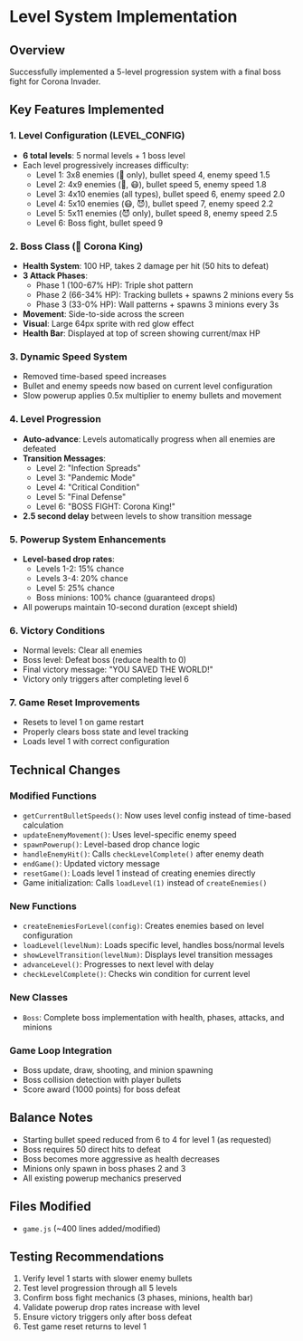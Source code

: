 # Level System Implementation

## Overview
Successfully implemented a 5-level progression system with a final boss fight for Corona Invader.

## Key Features Implemented

### 1. Level Configuration (LEVEL_CONFIG)
- **6 total levels**: 5 normal levels + 1 boss level
- Each level progressively increases difficulty:
  - Level 1: 3x8 enemies (🤢 only), bullet speed 4, enemy speed 1.5
  - Level 2: 4x9 enemies (🤢, 😷), bullet speed 5, enemy speed 1.8
  - Level 3: 4x10 enemies (all types), bullet speed 6, enemy speed 2.0
  - Level 4: 5x10 enemies (😷, 😈), bullet speed 7, enemy speed 2.2
  - Level 5: 5x11 enemies (😈 only), bullet speed 8, enemy speed 2.5
  - Level 6: Boss fight, bullet speed 9

### 2. Boss Class (👹 Corona King)
- **Health System**: 100 HP, takes 2 damage per hit (50 hits to defeat)
- **3 Attack Phases**:
  - Phase 1 (100-67% HP): Triple shot pattern
  - Phase 2 (66-34% HP): Tracking bullets + spawns 2 minions every 5s
  - Phase 3 (33-0% HP): Wall patterns + spawns 3 minions every 3s
- **Movement**: Side-to-side across the screen
- **Visual**: Large 64px sprite with red glow effect
- **Health Bar**: Displayed at top of screen showing current/max HP

### 3. Dynamic Speed System
- Removed time-based speed increases
- Bullet and enemy speeds now based on current level configuration
- Slow powerup applies 0.5x multiplier to enemy bullets and movement

### 4. Level Progression
- **Auto-advance**: Levels automatically progress when all enemies are defeated
- **Transition Messages**:
  - Level 2: "Infection Spreads"
  - Level 3: "Pandemic Mode"
  - Level 4: "Critical Condition"
  - Level 5: "Final Defense"
  - Level 6: "BOSS FIGHT: Corona King!"
- **2.5 second delay** between levels to show transition message

### 5. Powerup System Enhancements
- **Level-based drop rates**:
  - Levels 1-2: 15% chance
  - Levels 3-4: 20% chance
  - Level 5: 25% chance
  - Boss minions: 100% chance (guaranteed drops)
- All powerups maintain 10-second duration (except shield)

### 6. Victory Conditions
- Normal levels: Clear all enemies
- Boss level: Defeat boss (reduce health to 0)
- Final victory message: "YOU SAVED THE WORLD!"
- Victory only triggers after completing level 6

### 7. Game Reset Improvements
- Resets to level 1 on game restart
- Properly clears boss state and level tracking
- Loads level 1 with correct configuration

## Technical Changes

### Modified Functions
- `getCurrentBulletSpeeds()`: Now uses level config instead of time-based calculation
- `updateEnemyMovement()`: Uses level-specific enemy speed
- `spawnPowerup()`: Level-based drop chance logic
- `handleEnemyHit()`: Calls `checkLevelComplete()` after enemy death
- `endGame()`: Updated victory message
- `resetGame()`: Loads level 1 instead of creating enemies directly
- Game initialization: Calls `loadLevel(1)` instead of `createEnemies()`

### New Functions
- `createEnemiesForLevel(config)`: Creates enemies based on level configuration
- `loadLevel(levelNum)`: Loads specific level, handles boss/normal levels
- `showLevelTransition(levelNum)`: Displays level transition messages
- `advanceLevel()`: Progresses to next level with delay
- `checkLevelComplete()`: Checks win condition for current level

### New Classes
- `Boss`: Complete boss implementation with health, phases, attacks, and minions

### Game Loop Integration
- Boss update, draw, shooting, and minion spawning
- Boss collision detection with player bullets
- Score award (1000 points) for boss defeat

## Balance Notes
- Starting bullet speed reduced from 6 to 4 for level 1 (as requested)
- Boss requires 50 direct hits to defeat
- Boss becomes more aggressive as health decreases
- Minions only spawn in boss phases 2 and 3
- All existing powerup mechanics preserved

## Files Modified
- `game.js` (~400 lines added/modified)

## Testing Recommendations
1. Verify level 1 starts with slower enemy bullets
2. Test level progression through all 5 levels
3. Confirm boss fight mechanics (3 phases, minions, health bar)
4. Validate powerup drop rates increase with level
5. Ensure victory triggers only after boss defeat
6. Test game reset returns to level 1


